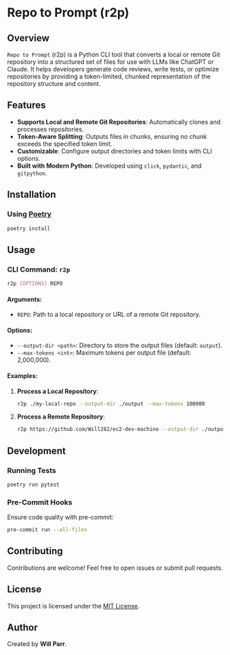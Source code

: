 # Repo to Prompt (r2p)

## Overview

`Repo to Prompt` (r2p) is a Python CLI tool that converts a local or remote Git repository into a structured set of files for use with LLMs like ChatGPT or Claude. It helps developers generate code reviews, write tests, or optimize repositories by providing a token-limited, chunked representation of the repository structure and content.

## Features

- **Supports Local and Remote Git Repositories**: Automatically clones and processes repositories.
- **Token-Aware Splitting**: Outputs files in chunks, ensuring no chunk exceeds the specified token limit.
- **Customizable**: Configure output directories and token limits with CLI options.
- **Built with Modern Python**: Developed using `click`, `pydantic`, and `gitpython`.

## Installation

### Using [Poetry](https://python-poetry.org/)
```bash
poetry install
```

## Usage

### CLI Command: `r2p`

```bash
r2p [OPTIONS] REPO
```

#### Arguments:
- `REPO`: Path to a local repository or URL of a remote Git repository.

#### Options:
- `--output-dir <path>`: Directory to store the output files (default: `output`).
- `--max-tokens <int>`: Maximum tokens per output file (default: 2,000,000).

#### Examples:
1. **Process a Local Repository**:
   ```bash
   r2p ./my-local-repo --output-dir ./output --max-tokens 100000
   ```

2. **Process a Remote Repository**:
   ```bash
   r2p https://github.com/Will282/ec2-dev-machine --output-dir ./output
   ```

## Development

### Running Tests
```bash
poetry run pytest
```

### Pre-Commit Hooks
Ensure code quality with pre-commit:
```bash
pre-commit run --all-files
```

## Contributing

Contributions are welcome! Feel free to open issues or submit pull requests.

## License

This project is licensed under the [MIT License](LICENSE).

## Author

Created by **Will Parr**.
